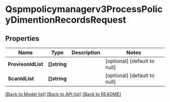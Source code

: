# Qspmpolicymanagerv3ProcessPolicyDimentionRecordsRequest

## Properties
Name | Type | Description | Notes
------------ | ------------- | ------------- | -------------
**ProvisonIdList** | **[]string** |  | [optional] [default to null]
**ScanIdList** | **[]string** |  | [optional] [default to null]

[[Back to Model list]](../README.md#documentation-for-models) [[Back to API list]](../README.md#documentation-for-api-endpoints) [[Back to README]](../README.md)

